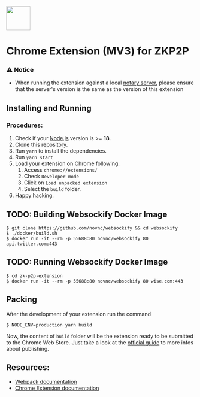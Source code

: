 <img src="src/assets/img/icon-128.png" width="64"/>

# Chrome Extension (MV3) for ZKP2P

### ⚠️ Notice
- When running the extension against a local [notary server](https://github.com/tlsnotary/tlsn/releases), please ensure that the server's version is the same as the version of this extension

## Installing and Running

### Procedures:

1. Check if your [Node.js](https://nodejs.org/) version is >= **18**.
2. Clone this repository.
3. Run `yarn` to install the dependencies.
4. Run `yarn start`
5. Load your extension on Chrome following:
   1. Access `chrome://extensions/`
   2. Check `Developer mode`
   3. Click on `Load unpacked extension`
   4. Select the `build` folder.
6. Happy hacking.

## TODO: Building Websockify Docker Image
```
$ git clone https://github.com/novnc/websockify && cd websockify
$ ./docker/build.sh
$ docker run -it --rm -p 55688:80 novnc/websockify 80 api.twitter.com:443
```

## TODO: Running Websockify Docker Image
```
$ cd zk-p2p-extension
$ docker run -it --rm -p 55688:80 novnc/websockify 80 wise.com:443
```

## Packing

After the development of your extension run the command

```
$ NODE_ENV=production yarn build
```

Now, the content of `build` folder will be the extension ready to be submitted to the Chrome Web Store. Just take a look at the [official guide](https://developer.chrome.com/webstore/publish) to more infos about publishing.

## Resources:

- [Webpack documentation](https://webpack.js.org/concepts/)
- [Chrome Extension documentation](https://developer.chrome.com/extensions/getstarted)
